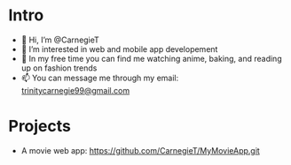 # Intro
- 👋 Hi, I’m @CarnegieT
- 👀 I’m interested in web and mobile app developement
- 💞️ In my free time you can find me watching anime, baking, and reading up on fashion trends
- 📫 You can message me through my email: trinitycarnegie99@gmail.com

<!---
CarnegieT/CarnegieT is a ✨ special ✨ repository because its `README.md` (this file) appears on your GitHub profile.
You can click the Preview link to take a look at your changes.
--->

# Projects
- A movie web app: https://github.com/CarnegieT/MyMovieApp.git
